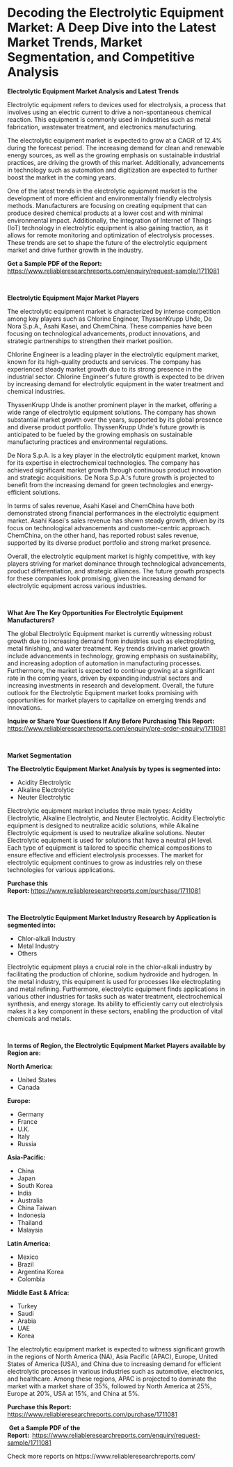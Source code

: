 <p><h1>Decoding the Electrolytic Equipment Market: A Deep Dive into the Latest Market Trends, Market Segmentation, and Competitive Analysis</h1></p><p><strong>Electrolytic Equipment Market Analysis and Latest Trends</strong></p>
<p><p>Electrolytic equipment refers to devices used for electrolysis, a process that involves using an electric current to drive a non-spontaneous chemical reaction. This equipment is commonly used in industries such as metal fabrication, wastewater treatment, and electronics manufacturing.</p><p>The electrolytic equipment market is expected to grow at a CAGR of 12.4% during the forecast period. The increasing demand for clean and renewable energy sources, as well as the growing emphasis on sustainable industrial practices, are driving the growth of this market. Additionally, advancements in technology such as automation and digitization are expected to further boost the market in the coming years.</p><p>One of the latest trends in the electrolytic equipment market is the development of more efficient and environmentally friendly electrolysis methods. Manufacturers are focusing on creating equipment that can produce desired chemical products at a lower cost and with minimal environmental impact. Additionally, the integration of Internet of Things (IoT) technology in electrolytic equipment is also gaining traction, as it allows for remote monitoring and optimization of electrolysis processes. These trends are set to shape the future of the electrolytic equipment market and drive further growth in the industry.</p></p>
<p><strong>Get a Sample PDF of the Report:&nbsp;</strong> <a href="https://www.reliableresearchreports.com/enquiry/request-sample/1711081">https://www.reliableresearchreports.com/enquiry/request-sample/1711081</a></p>
<p>&nbsp;</p>
<p><strong>Electrolytic Equipment Major Market Players</strong></p>
<p><p>The electrolytic equipment market is characterized by intense competition among key players such as Chlorine Engineer, ThyssenKrupp Uhde, De Nora S.p.A., Asahi Kasei, and ChemChina. These companies have been focusing on technological advancements, product innovations, and strategic partnerships to strengthen their market position.</p><p>Chlorine Engineer is a leading player in the electrolytic equipment market, known for its high-quality products and services. The company has experienced steady market growth due to its strong presence in the industrial sector. Chlorine Engineer's future growth is expected to be driven by increasing demand for electrolytic equipment in the water treatment and chemical industries.</p><p>ThyssenKrupp Uhde is another prominent player in the market, offering a wide range of electrolytic equipment solutions. The company has shown substantial market growth over the years, supported by its global presence and diverse product portfolio. ThyssenKrupp Uhde's future growth is anticipated to be fueled by the growing emphasis on sustainable manufacturing practices and environmental regulations.</p><p>De Nora S.p.A. is a key player in the electrolytic equipment market, known for its expertise in electrochemical technologies. The company has achieved significant market growth through continuous product innovation and strategic acquisitions. De Nora S.p.A.'s future growth is projected to benefit from the increasing demand for green technologies and energy-efficient solutions.</p><p>In terms of sales revenue, Asahi Kasei and ChemChina have both demonstrated strong financial performances in the electrolytic equipment market. Asahi Kasei's sales revenue has shown steady growth, driven by its focus on technological advancements and customer-centric approach. ChemChina, on the other hand, has reported robust sales revenue, supported by its diverse product portfolio and strong market presence.</p><p>Overall, the electrolytic equipment market is highly competitive, with key players striving for market dominance through technological advancements, product differentiation, and strategic alliances. The future growth prospects for these companies look promising, given the increasing demand for electrolytic equipment across various industries.</p></p>
<p>&nbsp;</p>
<p><strong>What Are The Key Opportunities For Electrolytic Equipment Manufacturers?</strong></p>
<p><p>The global Electrolytic Equipment market is currently witnessing robust growth due to increasing demand from industries such as electroplating, metal finishing, and water treatment. Key trends driving market growth include advancements in technology, growing emphasis on sustainability, and increasing adoption of automation in manufacturing processes. Furthermore, the market is expected to continue growing at a significant rate in the coming years, driven by expanding industrial sectors and increasing investments in research and development. Overall, the future outlook for the Electrolytic Equipment market looks promising with opportunities for market players to capitalize on emerging trends and innovations.</p></p>
<p><strong>Inquire or Share Your Questions If Any Before Purchasing This Report:</strong> <a href="https://www.reliableresearchreports.com/enquiry/pre-order-enquiry/1711081">https://www.reliableresearchreports.com/enquiry/pre-order-enquiry/1711081</a></p>
<p>&nbsp;</p>
<p><strong>Market Segmentation</strong></p>
<p><strong>The Electrolytic Equipment Market Analysis by types is segmented into:</strong></p>
<p><ul><li>Acidity Electrolytic</li><li>Alkaline Electrolytic</li><li>Neuter Electrolytic</li></ul></p>
<p><p>Electrolytic equipment market includes three main types: Acidity Electrolytic, Alkaline Electrolytic, and Neuter Electrolytic. Acidity Electrolytic equipment is designed to neutralize acidic solutions, while Alkaline Electrolytic equipment is used to neutralize alkaline solutions. Neuter Electrolytic equipment is used for solutions that have a neutral pH level. Each type of equipment is tailored to specific chemical compositions to ensure effective and efficient electrolysis processes. The market for electrolytic equipment continues to grow as industries rely on these technologies for various applications.</p></p>
<p><strong>Purchase this Report:&nbsp;</strong><a href="https://www.reliableresearchreports.com/purchase/1711081">https://www.reliableresearchreports.com/purchase/1711081</a></p>
<p>&nbsp;</p>
<p><strong>The Electrolytic Equipment Market Industry Research by Application is segmented into:</strong></p>
<p><ul><li>Chlor-alkali Industry</li><li>Metal Industry</li><li>Others</li></ul></p>
<p><p>Electrolytic equipment plays a crucial role in the chlor-alkali industry by facilitating the production of chlorine, sodium hydroxide and hydrogen. In the metal industry, this equipment is used for processes like electroplating and metal refining. Furthermore, electrolytic equipment finds applications in various other industries for tasks such as water treatment, electrochemical synthesis, and energy storage. Its ability to efficiently carry out electrolysis makes it a key component in these sectors, enabling the production of vital chemicals and metals.</p></p>
<p>&nbsp;</p>
<p><strong>In terms of Region, the Electrolytic Equipment Market Players available by Region are:</strong></p>
<p>
    <p> <strong> North America: </strong>
        <ul>
            <li>United States</li>
            <li>Canada</li>
        </ul>
        </p> 
    <p> <strong> Europe: </strong>
        <ul>
            <li>Germany</li>
            <li>France</li>
            <li>U.K.</li>
            <li>Italy</li>
            <li>Russia</li>
        </ul>
        </p> 
    <p> <strong> Asia-Pacific: </strong>
        <ul>
            <li>China</li>
            <li>Japan</li>
            <li>South Korea</li>
            <li>India</li>
            <li>Australia</li>
            <li>China Taiwan</li>
            <li>Indonesia</li>
            <li>Thailand</li>
            <li>Malaysia</li>
        </ul>
        </p> 
    <p> <strong> Latin America: </strong>
        <ul>
            <li>Mexico</li>
            <li>Brazil</li>
            <li>Argentina Korea</li>
            <li>Colombia</li>
        </ul>
        </p> 
    <p> <strong> Middle East & Africa: </strong>
        <ul>
            <li>Turkey</li>
            <li>Saudi</li>
            <li>Arabia</li>
            <li>UAE</li>
            <li>Korea</li>
        </ul>
    </p>
    </p>
<p><p>The electrolytic equipment market is expected to witness significant growth in the regions of North America (NA), Asia Pacific (APAC), Europe, United States of America (USA), and China due to increasing demand for efficient electrolytic processes in various industries such as automotive, electronics, and healthcare. Among these regions, APAC is projected to dominate the market with a market share of 35%, followed by North America at 25%, Europe at 20%, USA at 15%, and China at 5%.</p></p>
<p><strong>Purchase this Report: </strong><a href="https://www.reliableresearchreports.com/purchase/1711081">https://www.reliableresearchreports.com/purchase/1711081</a></p>
<p>&nbsp;<strong>Get a Sample PDF of the Report:&nbsp;&nbsp;</strong><a href="https://www.reliableresearchreports.com/enquiry/request-sample/1711081">https://www.reliableresearchreports.com/enquiry/request-sample/1711081</a></p>
<p><strong></strong></p>
<p>Check more reports on https://www.reliableresearchreports.com/</p>